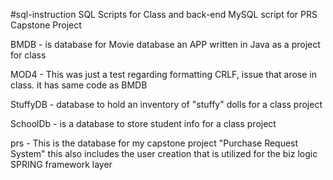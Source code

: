 #sql-instruction
SQL Scripts for Class and back-end MySQL script for PRS Capstone Project

BMDB - is database for Movie database an APP written in Java as a project for class

MOD4 - This was just a test regarding formatting CRLF, issue that arose in class. it has same code as BMDB

StuffyDB - database to hold an inventory of "stuffy" dolls for a class project

SchoolDb - is a database to store student info for a class project 

prs - This is the database for my capstone project "Purchase Request System" this also includes the user creation that is utilized 
for the biz logic SPRING framework layer 

